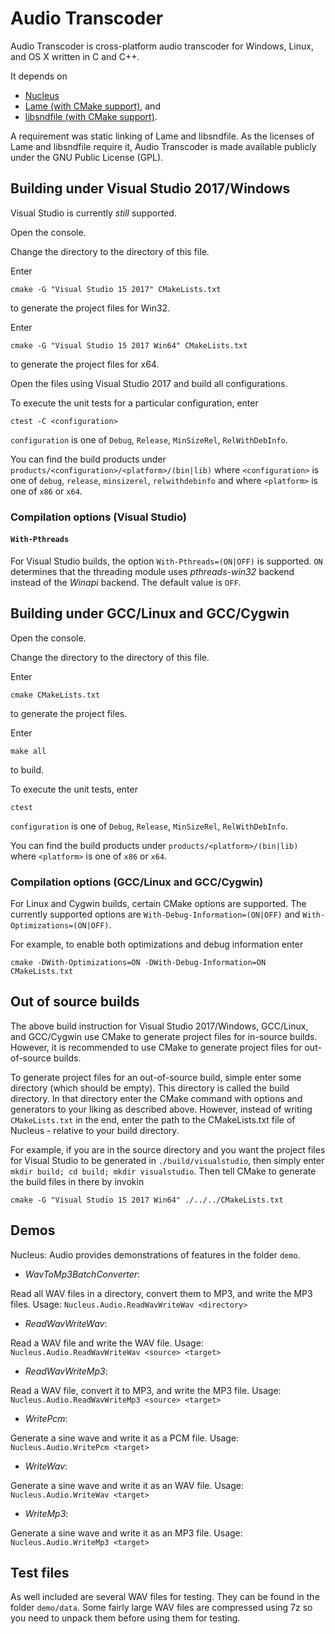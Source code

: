 # Audio Transcoder

Audio Transcoder is cross-platform audio transcoder for Windows, Linux, and OS X written in C and C++.

It depends on
- [Nucleus](https://github.com/primordialmachine/nucleus)
- [Lame (with CMake support)](https://github.com/primordialmachine/lame), and
- [libsndfile (with CMake support)](https://github.com/primordialmachine/libsndfile).

A requirement was static linking of Lame and libsndfile. As the licenses of Lame and libsndfile
require it, Audio Transcoder is made available publicly under the GNU Public License (GPL).

## Building under Visual Studio 2017/Windows
Visual Studio is currently *still* supported.

Open the console.

Change the directory to the directory of this file.

Enter
```
cmake -G "Visual Studio 15 2017" CMakeLists.txt
```
to generate the project files for Win32.

Enter
```
cmake -G "Visual Studio 15 2017 Win64" CMakeLists.txt
```
to generate the project files for x64.

Open the files using Visual Studio 2017 and build all configurations.

To execute the unit tests for a particular configuration, enter
```
ctest -C <configuration>
```

`configuration` is one of `Debug`, `Release`, `MinSizeRel`, `RelWithDebInfo`.

You can find the build products under `products/<configuration>/<platform>/(bin|lib)`
where `<configuration>` is one of `debug`, `release`, `minsizerel`, `relwithdebinfo`
and
where `<platform>` is one of `x86` or `x64`.

### Compilation options (Visual Studio)

#### `With-Pthreads`
For Visual Studio builds, the option `With-Pthreads=(ON|OFF)` is supported.
`ON` determines that the threading module uses _pthreads-win32_ backend instead of the _Winapi_ backend.
The default value is `OFF`.

## Building under GCC/Linux and GCC/Cygwin
Open the console.

Change the directory to the directory of this file.

Enter
```
cmake CMakeLists.txt
```
to generate the project files.

Enter
```
make all
```
to build.

To execute the unit tests, enter
```
ctest
```

```configuration``` is one of `Debug`, `Release`, `MinSizeRel`, `RelWithDebInfo`.

You can find the build products under `products/<platform>/(bin|lib)`
where `<platform>` is one of `x86` or `x64`.

### Compilation options (GCC/Linux and GCC/Cygwin)
For Linux and Cygwin builds, certain CMake options are supported.
The currently supported options are `With-Debug-Information=(ON|OFF)`
and `With-Optimizations=(ON|OFF)`.

For example, to enable both optimizations and debug information enter
```
cmake -DWith-Optimizations=ON -DWith-Debug-Information=ON CMakeLists.txt
```

## Out of source builds
The above build instruction for
Visual Studio 2017/Windows,
GCC/Linux, and
GCC/Cygwin
use CMake to generate project files for in-source builds.
However, it is recommended to use CMake to generate project files for out-of-source builds.

To generate project files for an out-of-source build,
simple enter some directory (which should be empty).
This directory is called the build directory.
In that directory enter the CMake command with options and generators to your liking as described above.
However, instead of writing `CMakeLists.txt` in the end, enter the path to the CMakeLists.txt file of
Nucleus - relative to your build directory.

For example, if you are in the source directory and you want the project files for Visual Studio to be generated
in `./build/visualstudio`, then simply enter `mkdir build; cd build; mkdir visualstudio`. Then tell CMake to
generate the build files in there by invokin

```
cmake -G "Visual Studio 15 2017 Win64" ./../../CMakeLists.txt
```

## Demos
Nucleus: Audio provides demonstrations of features in the folder `demo`.
- *WavToMp3BatchConverter*:

Read all WAV files in a directory, convert them to MP3, and write the MP3 files.
Usage: `Nucleus.Audio.ReadWavWriteWav <directory>`

- *ReadWavWriteWav*:

Read a WAV file and write the WAV file.
Usage: `Nucleus.Audio.ReadWavWriteWav <source> <target>`

- *ReadWavWriteMp3*:

Read a WAV file, convert it to MP3, and write the MP3 file.
Usage: `Nucleus.Audio.ReadWavWriteMp3 <source> <target>`

- *WritePcm*:

Generate a sine wave and write it as a PCM file.
Usage: `Nucleus.Audio.WritePcm <target>`

- *WriteWav*:

Generate a sine wave and write it as an WAV file.
Usage: `Nucleus.Audio.WriteWav <target>`

- *WriteMp3*:

Generate a sine wave and write it as an MP3 file.
Usage: `Nucleus.Audio.WriteMp3 <target>`

## Test files
As well included are several WAV files for testing. They can be found in the folder `demo/data`.
Some fairly large WAV files are compressed using 7z so you need to unpack them before using them for testing. 
